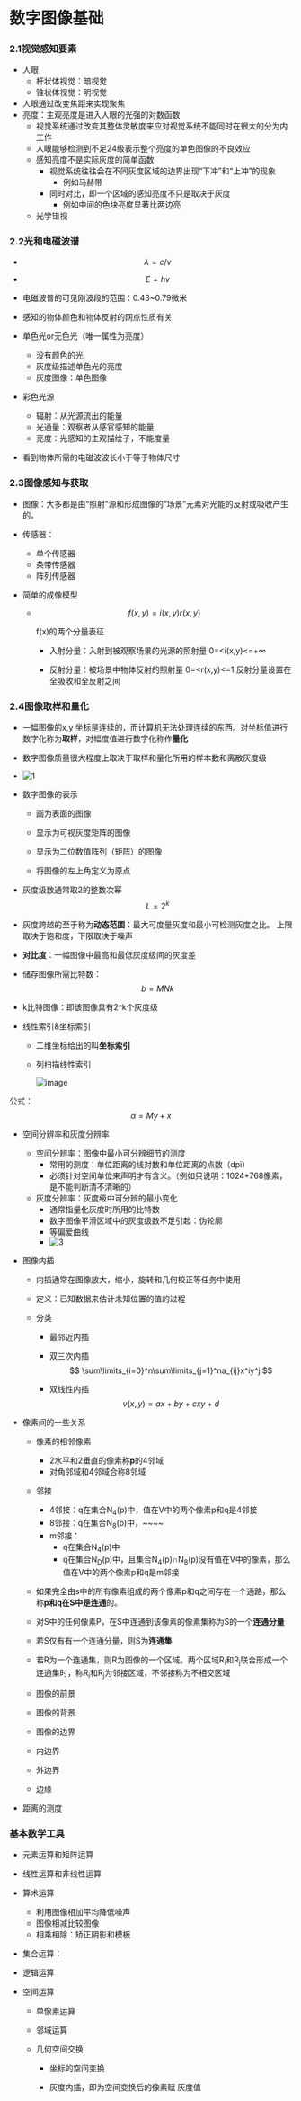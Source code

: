 # 数字图像基础

### 2.1视觉感知要素

* 人眼
  * 杆状体视觉：暗视觉
  * 锥状体视觉：明视觉
* 人眼通过改变焦距来实现聚焦
* 亮度：主观亮度是进入人眼的光强的对数函数
  * 视觉系统通过改变其整体灵敏度来应对视觉系统不能同时在很大的分为内工作
  * 人眼能够检测到不足24级表示整个亮度的单色图像的不良效应
  * 感知亮度不是实际灰度的简单函数
    * 视觉系统往往会在不同灰度区域的边界出现“下冲”和“上冲”的现象
      * 例如马赫带
    * 同时对比，即一个区域的感知亮度不只是取决于灰度
      * 例如中间的色块亮度显著比两边亮
  * 光学错视





### 2.2光和电磁波谱



* $$
  λ=c/v
  $$

* $$
  E=hv
  $$



* 电磁波普的可见刚波段的范围：0.43~0.79微米
* 感知的物体颜色和物体反射的网点性质有关
* 单色光or无色光（唯一属性为亮度）
  * 没有颜色的光
  * 灰度级描述单色光的亮度
  * 灰度图像：单色图像
* 彩色光源
  * 辐射：从光源流出的能量
  * 光通量：观察者从感官感知的能量
  * 亮度：光感知的主观描绘子，不能度量
* 看到物体所需的电磁波波长小于等于物体尺寸





### 2.3图像感知与获取

* 图像：大多都是由“照射”源和形成图像的“场景”元素对光能的反射或吸收产生的。

* 传感器：
  * 单个传感器
  * 条带传感器
  * 阵列传感器

* 简单的成像模型

  * $$
    f(x,y)=i(x,y)r(x,y)
    $$

    f(x)的两个分量表征

    * 入射分量：入射到被观察场景的光源的照射量        0=<i(x,y)<=+∞   

    * 反射分量：被场景中物体反射的照射量                   0=<r(x,y)<=1    反射分量设置在全吸收和全反射之间





### 2.4图像取样和量化

* 一幅图像的x,y 坐标是连续的，而计算机无法处理连续的东西。对坐标值进行数字化称为**取样**，对幅度值进行数字化称作**量化**

* 数字图像质量很大程度上取决于取样和量化所用的样本数和离散灰度级
* ![1](E:\markdown\数字图像处理\images\1.png)

* 数字图像的表示

  * 画为表面的图像

  * 显示为可视灰度矩阵的图像
  * 显示为二位数值阵列（矩阵）的图像
  * 将图像的左上角定义为原点

* 灰度级数通常取2的整数次幂
  $$
  L=2^k
  $$

* 灰度跨越的至于称为**动态范围**：最大可度量灰度和最小可检测灰度之比。  上限取决于饱和度，下限取决于噪声

* **对比度**：一幅图像中最高和最低灰度级间的灰度差

* 储存图像所需比特数：
  $$
  b=MNk
  $$

* k比特图像：即该图像具有2^k个灰度级

* 线性索引&坐标索引

  * 二维坐标给出的叫**坐标索引**

  * 列扫描线性索引

    ![image](E:\markdown\数字图像处理\images\2.png)

公式：
$$
α=My+x
$$

* 空间分辨率和灰度分辨率
  * 空间分辨率：图像中最小可分辨细节的测度
    * 常用的测度：单位距离的线对数和单位距离的点数（dpi）
    * 必须针对空间单位来声明才有含义。（例如只说明：1024*768像素，是不能判断清不清晰的）
  * 灰度分辨率：灰度级中可分辨的最小变化
    * 通常指量化灰度时所用的比特数
    * 数字图像平滑区域中的灰度级数不足引起：伪轮廓
    * 等偏爱曲线
    * ![3](E:\markdown\数字图像处理\images\3.png)

* 图像内插

  * 内插通常在图像放大，缩小，旋转和几何校正等任务中使用

  * 定义：已知数据来估计未知位置的值的过程

  * 分类

    * 最邻近内插

    * 双三次内插
      $$
      \sum\limits_{i=0}^n\sum\limits_{j=1}^na_{ij}x^iy^j
      $$

    * 双线性内插
      $$
      v(x,y)=ax+by+cxy+d
      $$
      

* 像素间的一些关系

  * 像素的相邻像素
    * 2水平和2垂直的像素称**p**的4邻域
    * 对角邻域和4邻域合称8邻域
  * 邻接
    * 4邻接：q在集合N<sub>4</sub>(p)中，值在V中的两个像素p和q是4邻接
    * 8邻接：q在集合N<sub>8</sub>(p)中，~~~~
    * m邻接：
      * q在集合N<sub>4</sub>(p)中
      * q在集合N<sub>D</sub>(p)中，且集合N<sub>4</sub>(p)∩N<sub>8</sub>(p)没有值在V中的像素，那么值在V中的两个像素p和q是m邻接

  * 如果完全由s中的所有像素组成的两个像素p和q之间存在一个通路，那么称**p和q在S中是连通**的。
  * 对S中的任何像素P，在S中连通到该像素的像素集称为S的一个**连通分量**
  * 若S仅有有一个连通分量，则S为**连通集**

  * 若R为一个连通集，则R为图像的一个区域。两个区域R<sub>i</sub>和R<sub>j</sub>联合形成一个连通集时，称R<sub>i</sub>和R<sub>j</sub>为邻接区域，不邻接称为不相交区域
  * 图像的前景
  * 图像的背景
  * 图像的边界
  * 内边界
  * 外边界
  * 边缘

* 距离的测度



### 基本数学工具

* 元素运算和矩阵运算

* 线性运算和非线性运算

* 算术运算

  * 利用图像相加平均降低噪声
  * 图像相减比较图像
  * 相乘相除：矫正阴影和模板

* 集合运算：

* 逻辑运算

* 空间运算

  * 单像素运算

  * 邻域运算

  * 几何空间交换

    * 坐标的空间变换

    * 灰度内插，即为空间变换后的像素赋 灰度值
